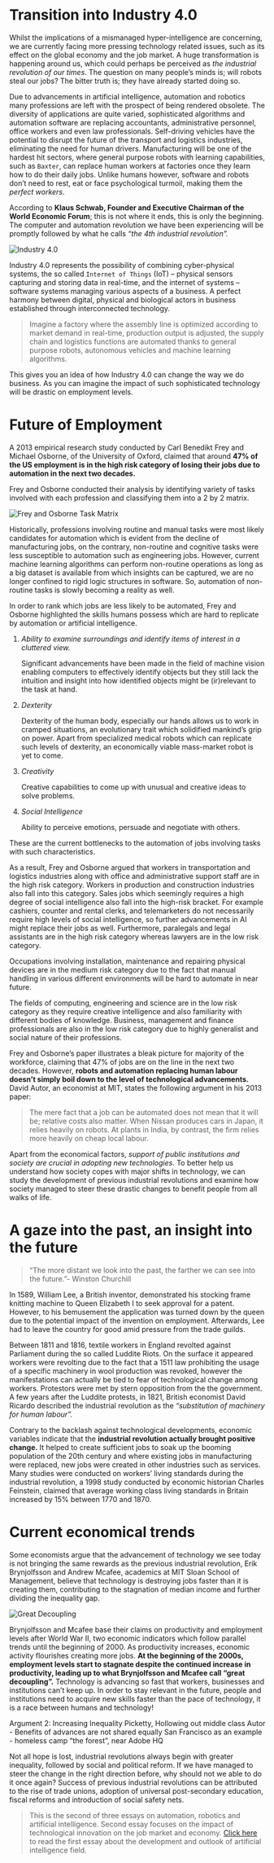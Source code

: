 # Transition into Industry 4.0
 
Whilst the implications of a mismanaged hyper-intelligence are concerning, we are currently facing more pressing technology related issues, such as its effect on the global economy and the job market. A huge transformation is happening around us, which could perhaps be perceived as *the industrial revolution of our times*. The question on many people’s minds is; will robots steal our jobs? The bitter truth is; they have already started doing so.
 
Due to advancements in artificial intelligence, automation and robotics many professions are left with the prospect of being rendered obsolete. The diversity of applications are quite varied, sophisticated algorithms and automation software are replacing accountants, administrative personnel, office workers and even law professionals. Self-driving vehicles have the potential to disrupt the future of the transport and logistics industries, eliminating the need for human drivers. Manufacturing will be one of the hardest hit sectors, where general purpose robots with learning capabilities, such as `Baxter`, can replace human workers at factories once they learn how to do their daily jobs. Unlike humans however, software and robots don’t need to rest, eat or face psychological turmoil, making them the *perfect workers*.
 
According to **Klaus Schwab, Founder and Executive Chairman of the World Economic Forum**; this is not where it ends, this is only the beginning. The computer and automation revolution we have been experiencing will be promptly followed by what he calls *“the 4th industrial revolution”.*

![Industry 4.0](http://erselaker.com/assets/images/industry4.png "Industry 4.0")
 
Industry 4.0 represents the possibility of combining cyber-physical systems, the so called `Internet of Things` (IoT) – physical sensors capturing and storing data in real-time, and the internet of systems – software systems managing various aspects of a business. A perfect harmony between digital, physical and biological actors in business established through interconnected technology. 

>Imagine a factory where the assembly line is optimized according to market demand in real-time, production output is adjusted, the supply chain and logistics functions are automated thanks to general purpose robots, autonomous vehicles and machine learning algorithms. 

This gives you an idea of how Industry 4.0 can change the way we do business. As you can imagine the impact of such sophisticated technology will be drastic on employment levels.
 
# Future of Employment
 
A 2013 empirical research study conducted by Carl Benedikt Frey and Michael Osborne, of the University of Oxford, claimed that around **47% of the US employment is in the high risk category of losing their jobs due to automation in the next two decades.**
 
Frey and Osborne conducted their analysis by identifying variety of tasks involved with each profession and classifying them into a 2 by 2 matrix.

![Frey and Osborne Task Matrix](http://erselaker.com/assets/images/task-type-matrix.png "Frey and Osborne Task Matrix")
 
Historically, professions involving routine and manual tasks were most likely candidates for automation which is evident from the decline of manufacturing jobs, on the contrary, non-routine and cognitive tasks were less susceptible to automation such as engineering jobs. However, current machine learning algorithms can perform non-routine operations as long as a big dataset is available from which insights can be captured, we are no longer confined to rigid logic structures in software. So, automation of non-routine tasks is slowly becoming a reality as well.
 
In order to rank which jobs are less likely to be automated, Frey and Osborne highlighted the skills humans possess which are hard to replicate by automation or artificial intelligence. 

1. *Ability to examine surroundings and identify items of interest in a cluttered view.* 

	Significant advancements have been made in the field of machine vision enabling computers to effectively identify objects but they still lack the intuition and insight into how identified objects might be (ir)relevant to the task at hand.

2. *Dexterity*

	Dexterity of the human body, especially our hands allows us to work in cramped situations, an evolutionary trait which solidified mankind’s grip on power. Apart from specialized medical robots which can replicate such levels of dexterity, an economically viable mass-market robot is yet to come.

3. *Creativity*

	 Creative capabilities to come up with unusual and creative ideas to solve problems.

4. *Social Intelligence*

	Ability to perceive emotions, persuade and negotiate with others. 

These are the current bottlenecks to the automation of jobs involving tasks with such characteristics.
 
As a result, Frey and Osborne argued that workers in transportation and logistics industries along with office and administrative support staff are in the high risk category. Workers in production and construction industries also fall into this category. Sales jobs which seemingly requires a high degree of social intelligence also fall into the high-risk bracket. For example cashiers, counter and rental clerks, and telemarketers do not necessarily require high levels of social intelligence, so further advancements in AI might replace their jobs as well. Furthermore, paralegals and legal assistants are in the high risk category whereas lawyers are in the low risk category.
 
Occupations involving installation, maintenance and repairing physical devices are in the medium risk category due to the fact that manual handling in various different environments will be hard to automate in near future.
 
The fields of computing, engineering and science are in the low risk category as they require creative intelligence and also familiarity with different bodies of knowledge. Business, management and finance professionals are also in the low risk category due to highly generalist and social nature of their professions.
 
Frey and Osborne’s paper illustrates a bleak picture for majority of the workforce, claiming that 47% of jobs are on the line in the next two decades. However, **robots and automation replacing human labour doesn’t simply boil down to the level of technological advancements.** David Autor, an economist at MIT, states the following argument in his 2013 paper:

> The mere fact that a job can be automated does not mean that it will be; relative costs also matter. When Nissan produces cars in Japan, it relies heavily on robots. At plants in India, by contrast, the firm relies more heavily on cheap local labour.
 
Apart from the economical factors, *support of public institutions and society are crucial in adopting new technologies.* To better help us understand how society copes with major shifts in technology, we can study the development of previous industrial revolutions and examine how society managed to steer these drastic changes to benefit people from all walks of life.
 
 
# A gaze into the past, an insight into the future
 
> “The more distant we look into the past, the farther we can see into the future.”- Winston Churchill 

In 1589, William Lee, a British inventor, demonstrated his stocking frame knitting machine to Queen Elizabeth I to seek approval for a patent. However, to his bemusement the application was turned down by the queen due to the potential impact of the invention on employment. Afterwards, Lee had to leave the country for good amid pressure from the trade guilds.
 
Between 1811 and 1816, textile workers in England revolted against Parliament during the so called Luddite Riots. On the surface it appeared workers were revolting due to the fact that a 1511 law prohibiting the usage of a specific machinery in wool production was revoked, however the manifestations can actually be tied to fear of technological change among workers. Protestors were met by stern opposition from the the government. A few years after the Luddite protests, in 1821, British economist David Ricardo described the industrial revolution as the *“substitution of machinery for human labour”.*
 
Contrary to the backlash against technological developments, economic variables indicate that the **industrial revolution actually brought positive change.** It helped to create sufficient jobs to soak up the booming population of the 20th century and where existing jobs in manufacturing were replaced, new jobs were created in other industries such as services. Many studies were conducted on workers’ living standards during the industrial revolution, a 1998 study conducted by economic historian Charles Feinstein, claimed that average working class living standards in Britain increased by 15% between 1770 and 1870.

# Current economical trends

Some economists argue that the advancement of technology we see today is not bringing the same rewards as the previous industrial revolution, Erik Brynjolfsson and Andrew Mcafee, academics at MIT Sloan School of Management, believe that technology is destroying jobs faster than it is creating them, contributing to the stagnation of median income and further dividing the inequality gap.

![Great Decoupling](http://erselaker.com/assets/images/great_decoupling "Great Decoupling")
 
Brynjolfsson and Mcafee base their claims on productivity and employment levels after World War II, two economic indicators which follow parallel trends until the beginning of 2000. As productivity increases, economic activity flourishes creating more jobs. **At the beginning of the 2000s, employment levels start to stagnate despite the continued increase in productivity, leading up to what Brynjolfsson and Mcafee call “great decoupling”.** Technology is advancing so fast that workers, businesses and institutions can’t keep up. In order to stay relevant in the future, people and institutions need to acquire new skills faster than the pace of technology, it is a race between humans and technology!

Argument 2: Increasing Inequality Picketty, Hollowing out middle class Autor - Benefits of advances are not shared equally
San Francisco as an example - homeless camp “the forest”, near Adobe HQ

 Not all hope is lost, industrial revolutions always begin with greater inequality, followed by social and political reform. If we have managed to steer the change in the right direction before, why should not we able to do it once again? Success of previous industrial revolutions can be attributed to the rise of trade unions, adoption of universal post-secondary education, fiscal reforms and introduction of social safety nets.

> This is the second of three essays on automation, robotics and artificial intelligence. Second essay focuses on the impact of technological innovation on the job market and economy. [Click here](http://erselaker.com/blog/artificial-intelligence-essay-part1.html) to read the first essay about the development and outlook of artificial intelligence field.




 
 
 
 

